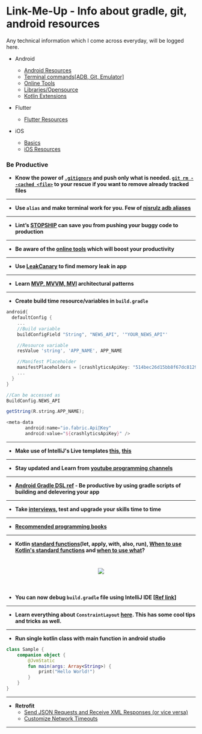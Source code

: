 # Link-Me-Up - Info about gradle, git, android resources

Any technical information which I come across everyday, will be logged here.

- Android
  - [Android Resources](https://github.com/Naveentp/Link-Me-Up/blob/master/android/android_resources.md)
  - [Terminal commands[ADB, Git, Emulator]](https://github.com/Naveentp/Link-Me-Up/blob/master/android/terminal_commands.md)
  - [Online Tools](https://github.com/Naveentp/Link-Me-Up/blob/master/android/online_tools.md)
  - [Libraries/Opensource](https://github.com/Naveentp/Link-Me-Up/blob/master/android/libraries.md)
  - [Kotlin Extensions](https://github.com/Naveentp/Link-Me-Up/blob/master/android/kotlin_extensions.md)

- Flutter
	- [Flutter Resources](https://github.com/Naveentp/Link-Me-Up/blob/master/flutter/flutter_resources.md)

- iOS
  - [Basics](https://github.com/Naveentp/Link-Me-Up/blob/master/iOS/basics.md)
  - [iOS Resources](https://github.com/Naveentp/Link-Me-Up/blob/master/iOS/ios_resources.md)
  
	
### Be Productive
	
+ **Know the power of [`.gitignore`](https://stackoverflow.com/a/17803964/5629056) and push only what is needed. [`git rm --cached <file>`](https://stackoverflow.com/a/1274447/5629056) to your rescue if you want to remove already tracked files**
---
+ **Use `alias` and make terminal work for you. Few of [nisrulz adb aliases](https://gist.github.com/nisrulz/b0e79f2b3e27f99ca8b5dba9db6281ec)**
---
+ **Lint’s [STOPSHIP](https://medium.com/@naveentp/lints-stopship-can-save-you-from-pushing-your-buggy-code-to-production-4fa0db40d9b1) can save you from pushing your buggy code to production**
---
+ **Be aware of the [online tools](https://medium.com/@naveentp/awesome-list-of-online-tools-for-android-developers-f40af8f46299) which will boost your productivity**
---
+ **Use [LeakCanary](https://github.com/square/leakcanary) to find memory leak in app**
---
+ **Learn [MVP, MVVM, MVI](https://github.com/Naveentp/Link-Me-Up/blob/master/android/architecture.md) architectural patterns**
---
+ **Create build time resource/variables in `build.gradle`**
```groovy
android{
  defaultConfig {
    ...
    //Build variable
    buildConfigField "String", "NEWS_API", '"YOUR_NEWS_API"'

    //Resource variable
    resValue 'string', 'APP_NAME', APP_NAME

    //Manifest Placeholder 
    manifestPlaceholders = [crashlyticsApiKey: "514bec26d15bb8f67dc8129f0eda3cabf79fXXXX"]
    ...
  }
}

//Can be accessed as
BuildConfig.NEWS_API

getString(R.string.APP_NAME);

<meta-data
       android:name="io.fabric.Api∏Key"
       android:value="${crashlyticsApiKey}" />
``` 

---
+ **Make use of IntelliJ's Live templates [this](https://github.com/keyboardsurfer/idea-live-templates), [this](https://www.bignerdranch.com/blog/android-studio-live-templates/)**
---
+ **Stay updated and Learn from [youtube programming channels](https://www.lvguowei.me/post/ultimate-list-of-youtube-programming-channels/)** 
---
+ **[Android Gradle DSL ref](http://google.github.io/android-gradle-dsl/) - Be productive by using gradle scripts of building and delevering your app**
---
+ **Take [interviews](https://github.com/kdn251/interviews), test and upgrade your skills time to time**
---
+ **[Recommended programming books](https://github.com/Javagroup123/group/wiki/Recommended-Books)**
---
+ **Kotlin [standard functions](https://github.com/JetBrains/kotlin/blob/master/libraries/stdlib/src/kotlin/util/Standard.kt)(let, apply, with, also, run), [When to use Kotlin's standard functions](https://blog.danlew.net/2019/02/12/when-to-use-kotlins-stdlib-functions/) and [when to use what](https://medium.com/@elye.project/mastering-kotlin-standard-functions-run-with-let-also-and-apply-9cd334b0ef84)?**  

<h1 align="center">
  <img src="https://cdn-images-1.medium.com/max/800/1*pLNnrvgvmG6Mdi0Yw3mdPQ.png">
  <br>
  <br>
</h1>

+ **You can now debug `build.gradle` file using IntelliJ IDE [[Ref link](https://twitter.com/gradle/status/1025066195848810496)]**
---
+ **Learn everything about `ConstraintLayout` [here](https://constraintlayout.com/). This has some cool tips and tricks as well.**
---
+ **Run single kotlin class with main function in android studio**
```kotlin
class Sample {
    companion object {
        @JvmStatic
        fun main(args: Array<String>) {
            print("Hello World!")
        }
    }
}
```
---
+ **Retrofit**
    + [Send JSON Requests and Receive XML Responses (or vice versa)](https://stackoverflow.com/a/46619199/5629056)
    + [Customize Network Timeouts](https://futurestud.io/tutorials/retrofit-2-customize-network-timeouts)
---
